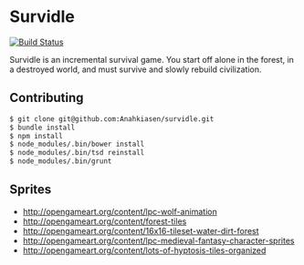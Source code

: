 # Survidle

[![Build Status](https://travis-ci.org/Anahkiasen/survidle.svg?branch=master)](https://travis-ci.org/Anahkiasen/survidle)

Survidle is an incremental survival game. You start off alone in the forest, in a destroyed world, and must survive and slowly rebuild civilization.

## Contributing

```bash
$ git clone git@github.com:Anahkiasen/survidle.git
$ bundle install
$ npm install
$ node_modules/.bin/bower install
$ node_modules/.bin/tsd reinstall
$ node_modules/.bin/grunt
```

## Sprites

- http://opengameart.org/content/lpc-wolf-animation
- http://opengameart.org/content/forest-tiles
- http://opengameart.org/content/16x16-tileset-water-dirt-forest
- http://opengameart.org/content/lpc-medieval-fantasy-character-sprites
- http://opengameart.org/content/lots-of-hyptosis-tiles-organized
